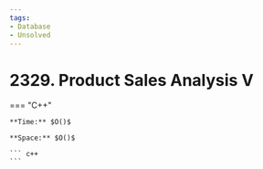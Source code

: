 ```yaml
---
tags:
- Database
- Unsolved
---
```



# 2329. Product Sales Analysis V

=== "C++"

    **Time:** $O()$

    **Space:** $O()$

    ``` c++
    ```